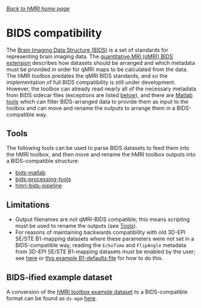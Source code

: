 ###### [Back to hMRI home page](Home)

# BIDS compatibility
The [Brain Imaging Data Structure (BIDS)](https://bids-specification.readthedocs.io/en/latest/) is a set of standards for representing brain imaging data.
The [quantitative MRI (qMRI) BIDS extension](https://bids-specification.readthedocs.io/en/latest/appendices/qmri.html) describes how datasets should be arranged and which metadata must be provided in order for qMRI maps to be calculated from the data. 
The hMRI toolbox predates the qMRI BIDS standards, and so the implementation of full BIDS compatibility is still under development.
However, the toolbox can already read nearly all of the necessary metadata from BIDS sidecar files (exceptions are listed [below](#limitations)), and there are [Matlab tools](#tools) which can filter BIDS-arranged data to provide them as input to the toolbox and can move and rename the outputs to arrange them in a BIDS-compatible way.

## Tools 
The following tools can be used to parse BIDS datasets to feed them into the hMRI toolbox, and then move and rename the hMRI toolbox outputs into a BIDS-compatible structure: 
- [bids-matlab](https://github.com/bids-standard/bids-matlab/)
- [bids-processing-tools](https://github.com/nbeliy/bids-processing-tools)
- [hmri-bids-pipeline](https://github.com/nbeliy/hmri-bids-pipeline)

## Limitations
- Output filenames are not qMRI-BIDS compatible; this means scripting must be used to rename the outputs (see [Tools](#tools)).
- For reasons of maintaining backwards compatibility with old 3D-EPI SE/STE B1-mapping datasets where these parameters were not set in a BIDS-compatible way, reading the `EchoTime` and `FlipAngle` metadata from 3D-EPI SE/STE B1-mapping datasets must be enabled by the user; see [here](DefaultsAndCustomization#b1-mapping-processing-parameters) or [this example B1-defaults file](../blob/master/examples/hmri_b1_local_defaults_bids.m) for how to do this.

## BIDS-ified example dataset
A conversion of the [hMRI toolbox example dataset](https://doi.org/10.1016/j.dib.2019.104132) to a BIDS-compatible format can be found as `ds-mpm` [here](https://doi.org/10.17605/OSF.IO/K4BS5).